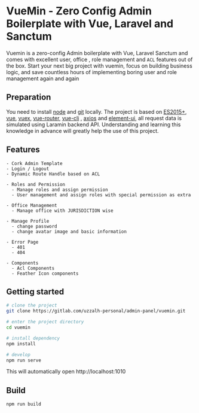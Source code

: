 # VueMin - Zero Config Admin Boilerplate with Vue, Laravel and Sanctum

Vuemin is a zero-config Admin boilerplate with Vue, Laravel Sanctum and comes with excellent user, office , role management and  `ACL` features out of the box. Start your next big project with vuemin, focus on building business logic, and save countless hours of implementing boring user and role management again and again
## Preparation
You need to install [node](https://nodejs.org/) and [git](https://git-scm.com/) locally. The project is based on [ES2015+](https://es6.ruanyifeng.com/), [vue](https://cn.vuejs.org/index.html), [vuex](https://vuex.vuejs.org/zh-cn/), [vue-router](https://router.vuejs.org/zh-cn/), [vue-cli](https://github.com/vuejs/vue-cli) , [axios](https://github.com/axios/axios) and [element-ui](https://github.com/ElemeFE/element), all request data is simulated using Laramin backend API.
Understanding and learning this knowledge in advance will greatly help the use of this project.


## Features

```
- Cork Admin Template
- Login / Logout
- Dynamic Route Handle based on ACL

- Roles and Permission
  - Manage roles and assign permission
  - User management and assign roles with special permission as extra

- Office Management
  - Manage office with JURISDICTION wise 

- Manage Profile
  - change password
  - change avatar image and basic information

- Error Page
  - 401
  - 404

- Components
  - Acl Components
  - Feather Icon components
```

## Getting started

```bash
# clone the project
git clone https://gitlab.com/uzzalh-personal/admin-panel/vuemin.git

# enter the project directory
cd vuemin

# install dependency
npm install

# develop
npm run serve
```

This will automatically open http://localhost:1010

## Build

```bash
npm run build
```
